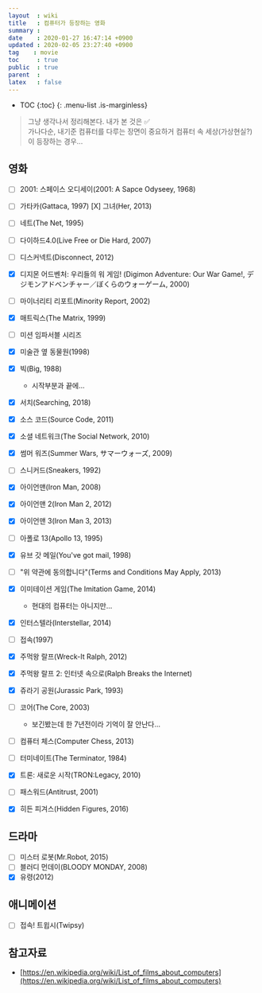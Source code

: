 ```yaml
---
layout  : wiki
title   : 컴퓨터가 등장하는 영화
summary : 
date    : 2020-01-27 16:47:14 +0900
updated : 2020-02-05 23:27:40 +0900
tag    : movie
toc     : true
public  : true
parent  : 
latex   : false
---
```

* TOC
{:toc}
{: .menu-list .is-marginless}

> 그냥 생각나서 정리해본다. 내가 본 것은 ✅  
가나다순, 내기준 컴퓨터를 다루는 장면이 중요하거 컴퓨터 속 세상(가상현실?)이 등장하는 경우... 

## 영화
* [ ] 2001: 스페이스 오디세이(2001: A Sapce Odyseey, 1968)
* [ ] 가타카(Gattaca, 1997)
 [X] 그녀(Her, 2013)
* [ ] 네트(The Net, 1995) 
* [ ] 다이하드4.0(Live Free or Die Hard, 2007)
* [ ] 디스커넥트(Disconnect, 2012)
* [X] 디지몬 어드벤처: 우리들의 워 게임! (Digimon Adventure: Our War Game!, デジモンアドベンチャー／ぼくらのウォーゲーム, 2000) 
* [ ] 마이너리티 리포트(Minority Report, 2002)
* [X] 매트릭스(The Matrix, 1999)
* [ ] 미션 임파서블 시리즈 
* [X] 미술관 옆 동물원(1998)
* [X] 빅(Big, 1988)
    * 시작부분과 끝에...
* [X] 서치(Searching, 2018)
* [X] 소스 코드(Source Code, 2011)
* [X] 소셜 네트워크(The Social Network, 2010)
* [X] 썸머 워즈(Summer Wars, サマーウォーズ, 2009)
* [ ] 스니커드(Sneakers, 1992)
* [X] 아이언맨(Iron Man, 2008)
* [X] 아이언맨 2(Iron Man 2, 2012)
* [X] 아이언맨 3(Iron Man 3, 2013)
* [ ] 아폴로 13(Apollo 13, 1995)
* [X] 유브 갓 메일(You've got mail, 1998)
* [ ] "위 약관에 동의합니다"(Terms and Conditions May Apply, 2013)
* [X] 이미테이션 게임(The Imitation Game, 2014)
    * 현대의 컴퓨터는 아니지만...
* [X] 인터스텔라(Interstellar, 2014)
* [ ] 접속(1997)
* [X] 주먹왕 랄프(Wreck-It Ralph, 2012)
* [X] 주먹왕 랄프 2: 인터넷 속으로(Ralph Breaks the Internet)
* [X] 쥬라기 공원(Jurassic Park, 1993)
* [ ] 코어(The Core, 2003)
    * 보긴봤는데 한 7년전이라 기억이 잘 안난다...
* [ ] 컴퓨터 체스(Computer Chess, 2013)
* [ ] 터미네이트(The Terminator, 1984)
* [X] 트론: 새로운 시작(TRON:Legacy, 2010)
* [ ] 패스워드(Antitrust, 2001) 
* [X] 히든 피겨스(Hidden Figures, 2016)


## 드라마
* [ ] 미스터 로봇(Mr.Robot, 2015)
* [ ] 블러디 먼데이(BLOODY MONDAY, 2008)
* [X] 유령(2012)

## 애니메이션 
* [ ] 접속! 트윕시(Twipsy)


## 참고자료
- [https://en.wikipedia.org/wiki/List_of_films_about_computers](https://en.wikipedia.org/wiki/List_of_films_about_computers)

